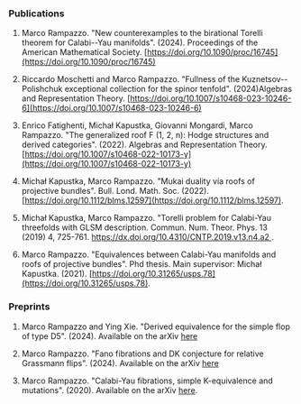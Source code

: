 ### Publications



1. Marco Rampazzo. "New counterexamples to the birational Torelli theorem for Calabi--Yau manifolds". (2024). Proceedings of the American Mathematical Society. [https://doi.org/10.1090/proc/16745](https://doi.org/10.1090/proc/16745)

2. Riccardo Moschetti and Marco Rampazzo. "Fullness of the Kuznetsov--Polishchuk exceptional collection for the spinor tenfold". (2024)Algebras and Representation Theory. [https://doi.org/10.1007/s10468-023-10246-6](https://doi.org/10.1007/s10468-023-10246-6)

3. Enrico Fatighenti, Michał Kapustka, Giovanni Mongardi, Marco Rampazzo. "The generalized roof F (1, 2, n): Hodge structures and derived categories". (2022). Algebras and Representation Theory. [https://doi.org/10.1007/s10468-022-10173-y](https://doi.org/10.1007/s10468-022-10173-y)

4. Michał Kapustka, Marco Rampazzo. "Mukai duality via roofs of projective bundles". Bull. Lond. Math. Soc.  (2022). [https://doi.org/10.1112/blms.12597](https://doi.org/10.1112/blms.12597).

5. Michał Kapustka, Marco Rampazzo. "Torelli problem for Calabi-Yau threefolds with GLSM description. Commun. Num. Theor. Phys. 13 (2019) 4, 725-761. [https://dx.doi.org/10.4310/CNTP.2019.v13.n4.a2
](https://dx.doi.org/10.4310/CNTP.2019.v13.n4.a2).

6. Marco Rampazzo. "Equivalences between Calabi-Yau manifolds and roofs of projective bundles". Phd thesis. Main supervisor: Michał Kapustka. (2021). [https://doi.org/10.31265/usps.78](https://doi.org/10.31265/usps.78).

### Preprints

1. Marco Rampazzo and Ying Xie. "Derived equivalence for the simple flop of type D5". (2024). Available on the arXiv [here](https://arxiv.org/abs/2410.20446)

2. Marco Rampazzo. "Fano fibrations and DK conjecture for relative Grassmann flips". (2024). Available on the arXiv [here](https://arxiv.org/abs/2403.10393)

3. Marco Rampazzo. "Calabi-Yau fibrations, simple K-equivalence and mutations". (2020). Available on the arXiv [here](https://arxiv.org/abs/2006.06330).



